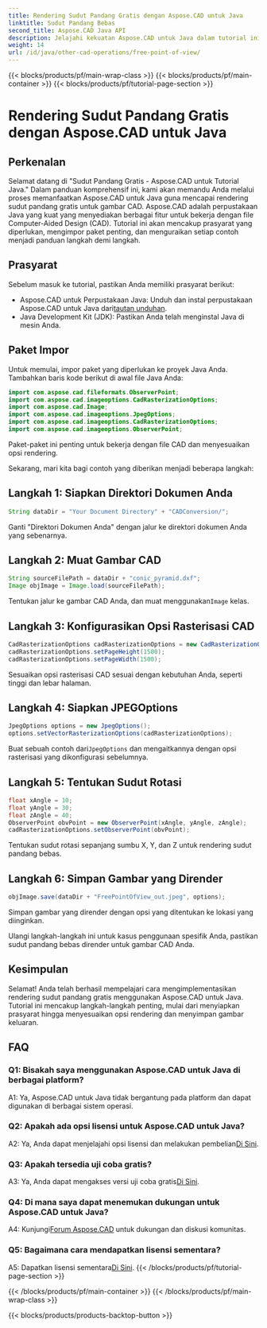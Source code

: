 ```yaml
---
title: Rendering Sudut Pandang Gratis dengan Aspose.CAD untuk Java
linktitle: Sudut Pandang Bebas
second_title: Aspose.CAD Java API
description: Jelajahi kekuatan Aspose.CAD untuk Java dalam tutorial ini tentang cara mencapai rendering sudut pandang gratis untuk gambar CAD. Melepaskan potensi Aspose.CAD.
weight: 14
url: /id/java/other-cad-operations/free-point-of-view/
---
```


{{< blocks/products/pf/main-wrap-class >}}
{{< blocks/products/pf/main-container >}}
{{< blocks/products/pf/tutorial-page-section >}}

# Rendering Sudut Pandang Gratis dengan Aspose.CAD untuk Java

## Perkenalan

Selamat datang di "Sudut Pandang Gratis - Aspose.CAD untuk Tutorial Java." Dalam panduan komprehensif ini, kami akan memandu Anda melalui proses memanfaatkan Aspose.CAD untuk Java guna mencapai rendering sudut pandang gratis untuk gambar CAD. Aspose.CAD adalah perpustakaan Java yang kuat yang menyediakan berbagai fitur untuk bekerja dengan file Computer-Aided Design (CAD). Tutorial ini akan mencakup prasyarat yang diperlukan, mengimpor paket penting, dan menguraikan setiap contoh menjadi panduan langkah demi langkah.

## Prasyarat

Sebelum masuk ke tutorial, pastikan Anda memiliki prasyarat berikut:
-  Aspose.CAD untuk Perpustakaan Java: Unduh dan instal perpustakaan Aspose.CAD untuk Java dari[tautan unduhan](https://releases.aspose.com/cad/java/).
- Java Development Kit (JDK): Pastikan Anda telah menginstal Java di mesin Anda.

## Paket Impor

Untuk memulai, impor paket yang diperlukan ke proyek Java Anda. Tambahkan baris kode berikut di awal file Java Anda:
```java
import com.aspose.cad.fileformats.ObserverPoint;
import com.aspose.cad.imageoptions.CadRasterizationOptions;
import com.aspose.cad.Image;
import com.aspose.cad.imageoptions.JpegOptions;
import com.aspose.cad.imageoptions.CadRasterizationOptions;
import com.aspose.cad.imageoptions.ObserverPoint;
```

Paket-paket ini penting untuk bekerja dengan file CAD dan menyesuaikan opsi rendering.

Sekarang, mari kita bagi contoh yang diberikan menjadi beberapa langkah:

## Langkah 1: Siapkan Direktori Dokumen Anda

```java
String dataDir = "Your Document Directory" + "CADConversion/";
```

Ganti "Direktori Dokumen Anda" dengan jalur ke direktori dokumen Anda yang sebenarnya.

## Langkah 2: Muat Gambar CAD

```java
String sourceFilePath = dataDir + "conic_pyramid.dxf";
Image objImage = Image.load(sourceFilePath);
```

Tentukan jalur ke gambar CAD Anda, dan muat menggunakan`Image` kelas.

## Langkah 3: Konfigurasikan Opsi Rasterisasi CAD

```java
CadRasterizationOptions cadRasterizationOptions = new CadRasterizationOptions();
cadRasterizationOptions.setPageHeight(1500);
cadRasterizationOptions.setPageWidth(1500);
```

Sesuaikan opsi rasterisasi CAD sesuai dengan kebutuhan Anda, seperti tinggi dan lebar halaman.

## Langkah 4: Siapkan JPEGOptions

```java
JpegOptions options = new JpegOptions();
options.setVectorRasterizationOptions(cadRasterizationOptions);
```

 Buat sebuah contoh dari`JpegOptions` dan mengaitkannya dengan opsi rasterisasi yang dikonfigurasi sebelumnya.

## Langkah 5: Tentukan Sudut Rotasi

```java
float xAngle = 10;
float yAngle = 30;
float zAngle = 40;
ObserverPoint obvPoint = new ObserverPoint(xAngle, yAngle, zAngle);
cadRasterizationOptions.setObserverPoint(obvPoint);
```

Tentukan sudut rotasi sepanjang sumbu X, Y, dan Z untuk rendering sudut pandang bebas.

## Langkah 6: Simpan Gambar yang Dirender

```java
objImage.save(dataDir + "FreePointOfView_out.jpeg", options);
```

Simpan gambar yang dirender dengan opsi yang ditentukan ke lokasi yang diinginkan.

Ulangi langkah-langkah ini untuk kasus penggunaan spesifik Anda, pastikan sudut pandang bebas dirender untuk gambar CAD Anda.

## Kesimpulan

Selamat! Anda telah berhasil mempelajari cara mengimplementasikan rendering sudut pandang gratis menggunakan Aspose.CAD untuk Java. Tutorial ini mencakup langkah-langkah penting, mulai dari menyiapkan prasyarat hingga menyesuaikan opsi rendering dan menyimpan gambar keluaran.

## FAQ

### Q1: Bisakah saya menggunakan Aspose.CAD untuk Java di berbagai platform?

A1: Ya, Aspose.CAD untuk Java tidak bergantung pada platform dan dapat digunakan di berbagai sistem operasi.

### Q2: Apakah ada opsi lisensi untuk Aspose.CAD untuk Java?

 A2: Ya, Anda dapat menjelajahi opsi lisensi dan melakukan pembelian[Di Sini](https://purchase.aspose.com/buy).

### Q3: Apakah tersedia uji coba gratis?

 A3: Ya, Anda dapat mengakses versi uji coba gratis[Di Sini](https://releases.aspose.com/).

### Q4: Di mana saya dapat menemukan dukungan untuk Aspose.CAD untuk Java?

 A4: Kunjungi[Forum Aspose.CAD](https://forum.aspose.com/c/cad/19) untuk dukungan dan diskusi komunitas.

### Q5: Bagaimana cara mendapatkan lisensi sementara?

 A5: Dapatkan lisensi sementara[Di Sini](https://purchase.aspose.com/temporary-license/).
{{< /blocks/products/pf/tutorial-page-section >}}

{{< /blocks/products/pf/main-container >}}
{{< /blocks/products/pf/main-wrap-class >}}

{{< blocks/products/products-backtop-button >}}
